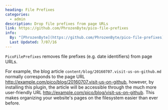 ```yaml
---
heading: File Prefixes
categories:
  - admin
description: Drop file prefixes from page URLs
link: https://github.com/PhrozenByte/pico-file-prefixes
info:
  By: "[PhrozenByte](https://github.com/PhrozenByte/pico-file-prefixes)"
  Last Updated: 7/07/16
---
```


`PicoFilePrefixes` removes file prefixes (e.g. date identifiers) from page URLs.

For example, the blog article `content/blog/20160707.visit-us-on-github.md` normally corresponds to the page URL <http://example.com/pico/blog/20160707.visit-us-on-github>, however, by installing this plugin, the article will be accessible through the much more user-friendly URL <http://example.com/pico/blog/visit-us-on-github>. This makes organizing your website's pages on the filesystem easier than ever before.
